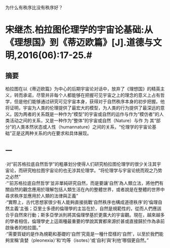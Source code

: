 为什么有秩序比没有秩序好？  
# 宋继杰.柏拉图伦理学的宇宙论基础:从《理想国》到《蒂迈欧篇》[J].道德与文明,2016(06):17-25.#  
## 摘要 #  
柏拉图在以《蒂迈欧篇》为中心的后期宇宙论对话中，放弃了《理想国》的精英主义，转而承诺，尽管并非每个人都能够在把握可见宇宙之上的理念的意义上占有哲学，但是他们能够通过研究可见宇宙本身，获得对于自然秩序本身的初步把握。他将证明，宇宙为人类的伦理提供了最宏大的模型，为人类的行为提供了最深远的意义。因为两者的关系既是一种作为“模型”的宇宙或自然的运作与作为“模仿者”的人类活动之间的关系，又是一种作为“整体”的宇宙或自然（Nature）与作 为 其“部 分”的人类本然状态或人性（humannature）之间的关系，“伦理学的宇宙论基础”正是这两种关系的内在要求和具体展现。  
## 一  
·对“前苏格拉底自然哲学”的粗暴划分使得人们研究柏拉图伦理学的很少关注其宇宙论，而研究柏拉图宇宙论的也无涉其伦理学。“将伦理学与宇宙论统而观之乃势之必然”  
·“‘前苏格拉底自然哲学’並非單純研究自然，而是要讓‘自然’為人類立法，將他們有關自然的觀念應用於理解包括人類生活在內的整體世界，或者說是在整體的世界中尋求秩序並應用於人類的法律與正義”  
·“實際上，古代思想家很少有人能夠直接挑戰‘自然秩序也構成道德秩序’的‘倫理自然主義’主張；亞里士多德的倫理學的主旨在於，自然是規範性的，從而人們應該合乎自然來行動；斯多亞學派則將其倫理學基於更廣大的宇宙觀。現在，越來越多的學者相信，倫理學史上這兩種最重要的學說其實都來源於甚或直接歸於作為承前啟後者的柏拉圖。”  
·“需要質疑的是作為規範和基礎的‘自然’究竟是一種什麼樣的‘自然’，以至於我們能夠宣稱‘貪婪（pleonexia）’和‘均等（isotes）’或‘自利’與‘利他’哪個更自然。”  
